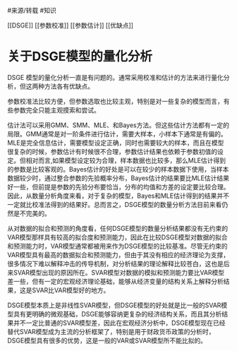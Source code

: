 #来源/转载 
#知识 

[[DSGE]]
[[参数校准]]
[[参数估计]]
[[优缺点]]

# 关于DSGE模型的量化分析

DSGE 模型的量化分析一直是有问题的。通常采用校准和估计的方法来进行量化分析，但这两种方法各有优缺点。

参数校准法比较方便，但参数选取也比较主观，特别是对一些复杂的模型而言，有些参数完全只能主观摸索和尝试。

估计法可以采用GMM、SMM、MLE、和Bayes方法。但这些估计方法都有一定的局限。GMM通常是对一阶条件进行估计，需要大样本，小样本下通常是有偏的。MLE是完全信息估计，需要模型设定正确，同时也需要较大的样本，而且在模型很复杂的时候，参数估计有时候很不合理，参数估计结果也依赖于参数初值的设定。但相对而言,如果模型设定较为合理，样本数据也比较多，那么MLE估计得到的参数是比较客观的。Bayes估计的好处是可以在较少的样本数据下使用，当样本数据较少时，通过整合参数的先验概率分布，Bayes估计的结果要比MLE估计结果好一些，但前提是参数的先验分布要恰当，分布的均值和方差的设定要比较合理。因此，从数量分析角度来看，对于复杂的模型，Bayes和MLE估计得到的结果并不一定就比校准法得到的结果好。总而言之，DSGE模型的数量分析方法目前来看仍然是不完美的。

从对数据的拟合和预测的角度看，任何DSGE模型的数量分析结果都没有无约束的VAR模型那样具有较高的拟合度和预测能力，因此在比较DSGE模型对数据的拟合和预测能力时，VAR模型通常都被用来作为DSGE模型的比较基准。尽管无约束的VAR模型具有最高的数据拟合和预测能力，但由于其没有相应的经济理论为支撑，很多情况下难以解释冲击的传导机制，对分析结果的理论解释比较苍白，这也是后来SVAR模型出现的原因所在。SVAR模型对数据的模拟和预测能力要比VAR模型差一些，但有一定的宏观经济理论基础，能够从经济变量的结构关系上解释分析结果，这是SVAR比VAR模型好的地方。

 DSGE模型本质上是非线性SVAR模型，但DSGE模型的好处就是比一般的SVAR模型具有更明确的微观基础，DSGE能够容纳更复杂的经济结构关系，而且其分析结果并不一定比普通的SVAR模型差，因此在宏观经济分析中，DSGE模型现在已经替代SVAR模型成为主流的分析框架了，特别是用于财政货币政策的分析时，DSGE模型具有很多的优势，这是一般的VAR或SVAR模型所不能比拟的。